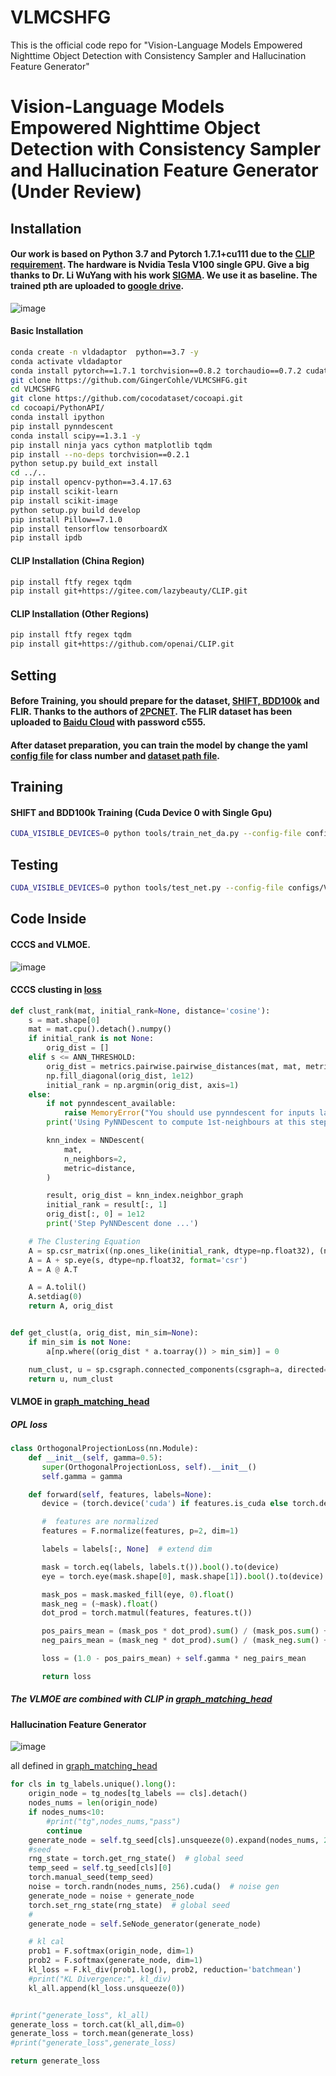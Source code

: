 # VLMCSHFG
This is the official code repo for "Vision-Language Models Empowered Nighttime Object Detection  with Consistency Sampler and Hallucination Feature Generator"
# Vision-Language Models Empowered Nighttime Object Detection  with Consistency Sampler and Hallucination Feature Generator (Under Review)



## Installation

####  Our work is based on Python 3.7 and Pytorch 1.7.1+cu111 due to the  [CLIP requirement](https://github.com/openai/CLIP). The hardware is Nvidia Tesla V100 single GPU. Give a big thanks to Dr. Li WuYang with his work [SIGMA](https://github.com/CityU-AIM-Group/SIGMA). We use it as baseline. The trained pth are  uploaded to [google drive](https://drive.google.com/drive/folders/1pMiPDe1If7rssy6332jL6lu_MAzy8UXo?usp=drive_link).
![image](https://github.com/user-attachments/assets/9d9c40fc-6f68-4742-a9e1-3af3512f473c)

#### Basic Installation

```bash
conda create -n vldadaptor  python==3.7 -y
conda activate vldadaptor
conda install pytorch==1.7.1 torchvision==0.8.2 torchaudio==0.7.2 cudatoolkit=10.2 -c pytorch
git clone https://github.com/GingerCohle/VLMCSHFG.git
cd VLMCSHFG
git clone https://github.com/cocodataset/cocoapi.git
cd cocoapi/PythonAPI/
conda install ipython
pip install pynndescent
conda install scipy==1.3.1 -y
pip install ninja yacs cython matplotlib tqdm 
pip install --no-deps torchvision==0.2.1 
python setup.py build_ext install
cd ../..
pip install opencv-python==3.4.17.63
pip install scikit-learn
pip install scikit-image
python setup.py build develop
pip install Pillow==7.1.0
pip install tensorflow tensorboardX
pip install ipdb
```

#### CLIP Installation (China Region)

```bash
pip install ftfy regex tqdm
pip install git+https://gitee.com/lazybeauty/CLIP.git
```

#### CLIP Installation (Other Regions)

```bash
pip install ftfy regex tqdm
pip install git+https://github.com/openai/CLIP.git
```

## Setting

#### Before Training, you should prepare for the dataset, [SHIFT, BDD100k](https://www.dropbox.com/scl/fo/258uzp6i0dz17zsj234r6/h?rlkey=kb6brfk1oqc1ddsa3ulz8v9ei&e=1&dl=0) and FLIR. Thanks to the authors of [2PCNET](https://github.com/mecarill/2pcnet). The FLIR dataset has been uploaded to [Baidu Cloud]( https://pan.baidu.com/s/1_sjia3kP-JGs69W0AxzYoQ) with password c555.

#### After dataset preparation, you can train the model by change the yaml [config file](https://github.com/GingerCohle/VLMCSHFG/blob/main/configs/VLMCSHFG/vlmcshfg_res50_cityscapace_to_foggy.yaml#L53) for class number and [dataset path file](https://github.com/GingerCohle/VLMCSHFG/blob/main/fcos_core/config/paths_catalog.py#L99).

## Training

#### SHIFT and BDD100k Training (Cuda Device 0 with Single Gpu)

```bash
CUDA_VISIBLE_DEVICES=0 python tools/train_net_da.py --config-file configs/VLMCSHFG/vlmcshfg_res50_cityscapace_to_foggy.yaml
```

## Testing

```bash
CUDA_VISIBLE_DEVICES=0 python tools/test_net.py --config-file configs/VLMCSHFG/vlmcshfg_res50_cityscapace_to_foggy.yaml MODEL.WEIGHT $model path$
```

## Code Inside

#### CCCS and VLMOE.
![image](https://github.com/user-attachments/assets/bdf611ee-637b-40d0-92d9-dd4bd3a26f19)



#### CCCS clusting in  [loss](https://github.com/GingerCohle/VLMCSHFG/blob/main/fcos_core/modeling/rpn/fcos/loss.py) 


```python
def clust_rank(mat, initial_rank=None, distance='cosine'):
    s = mat.shape[0]
    mat = mat.cpu().detach().numpy()
    if initial_rank is not None:
        orig_dist = []
    elif s <= ANN_THRESHOLD:
        orig_dist = metrics.pairwise.pairwise_distances(mat, mat, metric=distance)
        np.fill_diagonal(orig_dist, 1e12)
        initial_rank = np.argmin(orig_dist, axis=1)
    else:
        if not pynndescent_available:
            raise MemoryError("You should use pynndescent for inputs larger than {} samples.".format(ANN_THRESHOLD))
        print('Using PyNNDescent to compute 1st-neighbours at this step ...')

        knn_index = NNDescent(
            mat,
            n_neighbors=2,
            metric=distance,
        )

        result, orig_dist = knn_index.neighbor_graph
        initial_rank = result[:, 1]
        orig_dist[:, 0] = 1e12
        print('Step PyNNDescent done ...')

    # The Clustering Equation
    A = sp.csr_matrix((np.ones_like(initial_rank, dtype=np.float32), (np.arange(0, s), initial_rank)), shape=(s, s))
    A = A + sp.eye(s, dtype=np.float32, format='csr')
    A = A @ A.T

    A = A.tolil()
    A.setdiag(0)
    return A, orig_dist


def get_clust(a, orig_dist, min_sim=None):
    if min_sim is not None:
        a[np.where((orig_dist * a.toarray()) > min_sim)] = 0

    num_clust, u = sp.csgraph.connected_components(csgraph=a, directed=True, connection='weak', return_labels=True)
    return u, num_clust
```

#### VLMOE in  [graph_matching_head](https://github.com/GingerCohle/VLMCSHFG/blob/main/fcos_core/modeling/rpn/fcos/graph_matching_head.py) 

##### OPL loss

```python
class OrthogonalProjectionLoss(nn.Module):
    def __init__(self, gamma=0.5):
       super(OrthogonalProjectionLoss, self).__init__()
       self.gamma = gamma

    def forward(self, features, labels=None):
       device = (torch.device('cuda') if features.is_cuda else torch.device('cpu'))

       #  features are normalized
       features = F.normalize(features, p=2, dim=1)

       labels = labels[:, None]  # extend dim

       mask = torch.eq(labels, labels.t()).bool().to(device)
       eye = torch.eye(mask.shape[0], mask.shape[1]).bool().to(device)

       mask_pos = mask.masked_fill(eye, 0).float()
       mask_neg = (~mask).float()
       dot_prod = torch.matmul(features, features.t())

       pos_pairs_mean = (mask_pos * dot_prod).sum() / (mask_pos.sum() + 1e-6)
       neg_pairs_mean = (mask_neg * dot_prod).sum() / (mask_neg.sum() + 1e-6)  # TODO: removed abs

       loss = (1.0 - pos_pairs_mean) + self.gamma * neg_pairs_mean

       return loss
```

##### The VLMOE are combined with CLIP in  [graph_matching_head](https://github.com/GingerCohle/VLMCSHFG/blob/main/fcos_core/modeling/rpn/fcos/graph_matching_head.py) 




#### Hallucination Feature Generator
![image](https://github.com/user-attachments/assets/2b4d6f3d-a748-4125-bb8f-ade0dd1285fc)

 all defined in [graph_matching_head](https://github.com/GingerCohle/VLMCSHFG/blob/main/fcos_core/modeling/rpn/fcos/graph_matching_head.py) 

```python
for cls in tg_labels.unique().long():
    origin_node = tg_nodes[tg_labels == cls].detach()
    nodes_nums = len(origin_node)
    if nodes_nums<10:
        #print("tg",nodes_nums,"pass")
        continue
    generate_node = self.tg_seed[cls].unsqueeze(0).expand(nodes_nums, 256)
    #seed
    rng_state = torch.get_rng_state()  # global seed
    temp_seed = self.tg_seed[cls][0]  
    torch.manual_seed(temp_seed)
    noise = torch.randn(nodes_nums, 256).cuda()  # noise gen
    generate_node = noise + generate_node
    torch.set_rng_state(rng_state)  # global seed
    #
    generate_node = self.SeNode_generator(generate_node)

    # kl cal
    prob1 = F.softmax(origin_node, dim=1)
    prob2 = F.softmax(generate_node, dim=1)
    kl_loss = F.kl_div(prob1.log(), prob2, reduction='batchmean')
    #print("KL Divergence:", kl_div)
    kl_all.append(kl_loss.unsqueeze(0))


#print("generate_loss", kl_all)
generate_loss = torch.cat(kl_all,dim=0)
generate_loss = torch.mean(generate_loss)
#print("generate_loss",generate_loss)

return generate_loss
```

